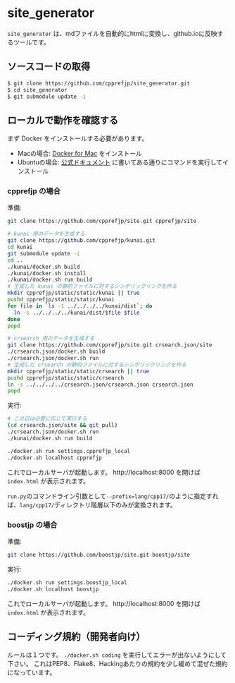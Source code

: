 site_generator
==============

`site_generator` は、mdファイルを自動的にhtmlに変換し、github.ioに反映するツールです。

## ソースコードの取得

```bash
$ git clone https://github.com/cpprefjp/site_generator.git
$ cd site_generator
$ git submodule update -i
```

## ローカルで動作を確認する

まず Docker をインストールする必要があります。

- Macの場合: [Docker for Mac](https://www.docker.com/docker-mac) をインストール
- Ubuntuの場合: [公式ドキュメント](https://docs.docker.com/engine/installation/linux/docker-ce/ubuntu/) に書いてある通りにコマンドを実行してインストール

### cpprefjp の場合

準備:

```bash
git clone https://github.com/cpprefjp/site.git cpprefjp/site

# kunai 用のデータを生成する
git clone https://github.com/cpprefjp/kunai.git
cd kunai
git submodule update -i
cd ..
./kunai/docker.sh build
./kunai/docker.sh install
./kunai/docker.sh run build
# 生成した kunai の静的ファイルに対するシンボリックリンクを作る
mkdir cpprefjp/static/static/kunai || true
pushd cpprefjp/static/static/kunai
for file in `ls -1 ../../../../kunai/dist`; do
  ln -s ../../../../kunai/dist/$file $file
done
popd

# crsearch 用のデータを生成する
git clone https://github.com/cpprefjp/site.git crsearch.json/site
./crsearch.json/docker.sh build
./crsearch.json/docker.sh run
# 生成した crsearch の静的ファイルに対するシンボリックリンクを作る
mkdir cpprefjp/static/static/crsearch || true
pushd cpprefjp/static/static/crsearch
ln -s ../../../../crsearch.json/crsearch.json crsearch.json
popd
```

実行:

```bash
# この辺は必要に応じて実行する
(cd crsearch.json/site && git pull)
./crsearch.json/docker.sh run
./kunai/docker.sh run build

./docker.sh run settings.cpprefjp_local
./docker.sh localhost cpprefjp
```

これでローカルサーバが起動します。
http://localhost:8000 を開けば `index.html` が表示されます。

`run.py`のコマンドライン引数として`--prefix=lang/cpp17/`のように指定すれば、`lang/cpp17/`ディレクトリ階層以下のみが変換されます。

### boostjp の場合

準備:

```bash
git clone https://github.com/boostjp/site.git boostjp/site
```

実行:

```bash
./docker.sh run settings.boostjp_local
./docker.sh localhost boostjp
```

これでローカルサーバが起動します。
http://localhost:8000 を開けば `index.html` が表示されます。

## コーディング規約（開発者向け）

ルールは１つです。
`./docker.sh coding` を実行してエラーが出ないようにして下さい。
これはPEP8、Flake8、Hackingあたりの規約を少し緩めて混ぜた規約になっています。
